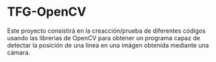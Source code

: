 # TFG-OpenCV

Este proyecto consistirá en la creacción/prueba de diferentes códigos usando las librerias de OpenCV para obtener un programa capaz de detectar la posición de una linea en una imágen obtenida mediante una cámara.

